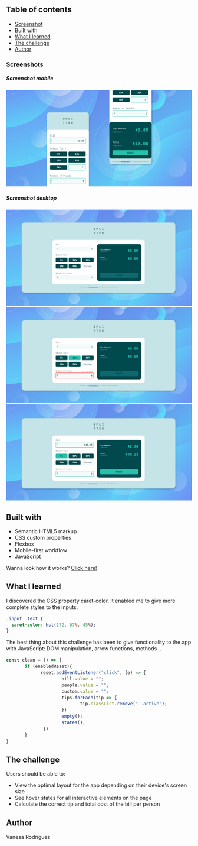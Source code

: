 ## Table of contents
- [Screenshot](#screenshot)
- [Built with](#built-with)
- [What I learned](#what-i-learned)
- [The challenge](#the-challenge)
- [Author](#author)


### Screenshots

##### Screenshot mobile
![Diseño campos completados para móvil](screenshot/mobile-desing-completed_screenshot.png)

##### Screenshot desktop
![Diseño campos vacío para escritorio](screenshot/desktop-design-empty_screenshot.png)
![Diseño con estados activados para escritorio](screenshot/desktop-design-active-states_screenshot.png)
![Diseño con campos completados para escritorio](screenshot/desktop-design-completed_screenshot.png)


## Built with
- Semantic HTML5 markup
- CSS custom properties
- Flexbox
- Mobile-first workflow
- JavaScript

Wanna look how it works? [Click here!](https://vanesa-r.github.io/tip-calculator-app/)
## What I learned

I discovered the CSS property caret-color. It enabled me to give more complete styles to the inputs.

```css
.input__text {
  caret-color: hsl(172, 67%, 45%);
}
```

The best thing about this challenge has been to give functionality to the app with JavaScript: DOM manipulation, arrow functions, methods ..

```js
const clean = () => {
       if (enabledReset){
             reset.addEventListener("click", (e) => {
                     bill.value = "";
                     people.value = "";
                     custom.value = "";
                     tips.forEach(tip => {
                            tip.classList.remove("--active");
                     })
                     empty(); 
                     states();
              })
       }
}
```

## The challenge

Users should be able to:

- View the optimal layout for the app depending on their device's screen size
- See hover states for all interactive elements on the page
- Calculate the correct tip and total cost of the bill per person

## Author

Vanesa Rodríguez
